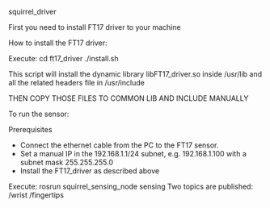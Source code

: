 squirrel_driver

First you need to install FT17 driver to your machine

How to install the FT17 driver:

Execute:
cd ft17_driver
./install.sh

This script will install the dynamic library libFT17_driver.so inside /usr/lib and all the related headers file in /usr/include

THEN COPY THOSE FILES TO COMMON LIB AND INCLUDE MANUALLY

To run the sensor: 

Prerequisites
- Connect the ethernet cable from the PC to the FT17 sensor.
- Set a manual IP in the 192.168.1.1/24 subnet, e.g. 192.168.1.100 with a subnet mask 255.255.255.0
- Install the FT17_driver as described above

Execute:
rosrun squirrel_sensing_node sensing
Two topics are published:
/wrist
/fingertips

